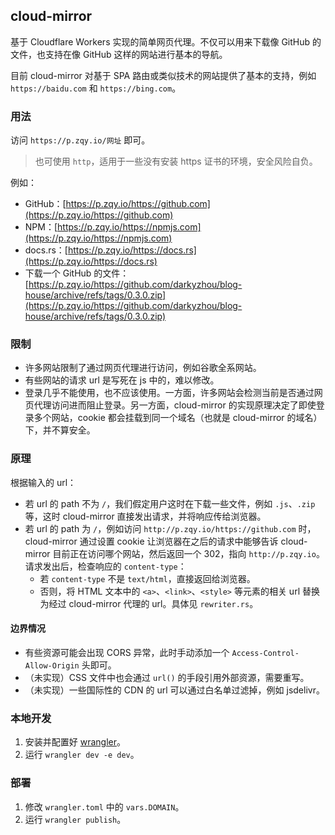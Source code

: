 ## cloud-mirror

基于 Cloudflare Workers 实现的简单网页代理。不仅可以用来下载像 GitHub 的文件，也支持在像 GitHub 这样的网站进行基本的导航。

目前 cloud-mirror 对基于 SPA 路由或类似技术的网站提供了基本的支持，例如 `https://baidu.com` 和 `https://bing.com`。

### 用法

访问 `https://p.zqy.io/网址` 即可。

> 也可使用 `http`，适用于一些没有安装 https 证书的环境，安全风险自负。

例如：

- GitHub：[https://p.zqy.io/https://github.com](https://p.zqy.io/https://github.com)
- NPM：[https://p.zqy.io/https://npmjs.com](https://p.zqy.io/https://npmjs.com)
- docs.rs：[https://p.zqy.io/https://docs.rs](https://p.zqy.io/https://docs.rs)
- 下载一个 GitHub 的文件：[https://p.zqy.io/https://github.com/darkyzhou/blog-house/archive/refs/tags/0.3.0.zip](https://p.zqy.io/https://github.com/darkyzhou/blog-house/archive/refs/tags/0.3.0.zip)

### 限制

- 许多网站限制了通过网页代理进行访问，例如谷歌全系网站。
- 有些网站的请求 url 是写死在 js 中的，难以修改。
- 登录几乎不能使用，也不应该使用。一方面，许多网站会检测当前是否通过网页代理访问进而阻止登录。另一方面，cloud-mirror 的实现原理决定了即使登录多个网站，cookie 都会挂载到同一个域名（也就是 cloud-mirror 的域名）下，并不算安全。

### 原理

根据输入的 url：

- 若 url 的 path 不为 `/`，我们假定用户这时在下载一些文件，例如 `.js`、`.zip` 等，这时 cloud-mirror 直接发出请求，并将响应传给浏览器。
- 若 url 的 path 为 `/`，例如访问 `http://p.zqy.io/https://github.com` 时，cloud-mirror 通过设置 cookie 让浏览器在之后的请求中能够告诉 cloud-mirror 目前正在访问哪个网站，然后返回一个 302，指向 `http://p.zqy.io`。请求发出后，检查响应的 `content-type`：
  - 若 `content-type` 不是 `text/html`，直接返回给浏览器。
  - 否则，将 HTML 文本中的 `<a>`、`<link>`、`<style>` 等元素的相关 url 替换为经过 cloud-mirror 代理的 url。具体见 `rewriter.rs`。

#### 边界情况

- 有些资源可能会出现 CORS 异常，此时手动添加一个 `Access-Control-Allow-Origin` 头即可。
- （未实现）CSS 文件中也会通过 `url()` 的手段引用外部资源，需要重写。
- （未实现）一些国际性的 CDN 的 url 可以通过白名单过滤掉，例如 jsdelivr。

### 本地开发

1. 安装并配置好 [wrangler](https://github.com/cloudflare/wrangler)。
2. 运行 `wrangler dev -e dev`。

### 部署

1. 修改 `wrangler.toml` 中的 `vars.DOMAIN`。
2. 运行 `wrangler publish`。
